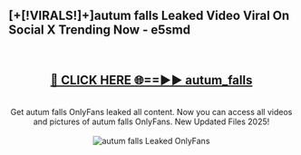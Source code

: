 <h2>[+[!VIRALS!]+]autum falls Leaked Video Viral On Social X Trending Now - e5smd</h2>
<br>
<div align="center">
<h2><a href="https://libra.edu.pl?autum_falls" rel="nofollow">🔴 CLICK HERE 🌐==►► autum_falls</a></h2>
<br>
Get autum falls OnlyFans leaked all content. Now you can access all videos and pictures of autum falls OnlyFans. New Updated Files 2025!
<br>
<br>
<a href="https://libra.edu.pl?autum_falls" rel="nofollow" data-target="animated-image.originalLink"><img src="https://i.ibb.co.com/WyWwxjT/player-gif2.gif" alt="autum falls Leaked OnlyFans" style="max-width: 100%; display: inline-block;" data-target="animated-image.originalImage"></a>
</div>
<br>